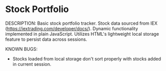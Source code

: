 # Stock Portfolio 

DESCRIPTION: 
Basic stock portfolio tracker. Stock data sourced from IEX (https://iextrading.com/developer/docs/). Dynamic functionality implemented in plain JavaScript. Utilizes HTML's lightweight local storage feature to persist data across sessions. 

KNOWN BUGS:
- Stocks loaded from local storage don't sort properly with stocks added in current session. 
